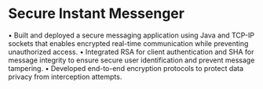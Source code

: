 # Secure Instant Messenger
•	Built and deployed a secure messaging application using Java and TCP-IP sockets that enables encrypted real-time communication while preventing unauthorized access. 
•	Integrated RSA for client authentication and SHA for message integrity to ensure secure user identification and prevent message tampering. 
•	Developed end-to-end encryption protocols to protect data privacy from interception attempts.

